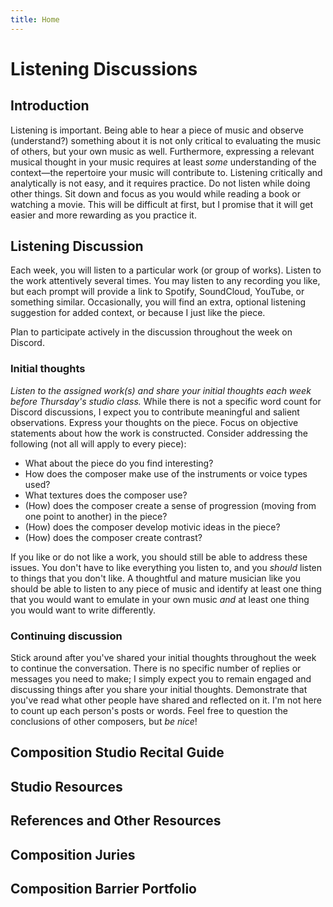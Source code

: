 ```yaml
---
title: Home
---
```


# Listening Discussions

## Introduction

Listening is important. Being able to hear a piece of music and observe (understand?) something about it is not only critical to evaluating the music of others, but your own music as well. Furthermore, expressing a relevant musical thought in your music requires at least *some* understanding of the context—the repertoire your music will contribute to. Listening critically and analytically is not easy, and it requires practice. Do not listen while doing other things. Sit down and focus as you would while reading a book or watching a movie. This will be difficult at first, but I promise that it will get easier and more rewarding as you practice it.

## Listening Discussion

Each week, you will listen to a particular work (or group of works). Listen to the work attentively several times. You may listen to any recording you like, but each prompt will provide a link to Spotify, SoundCloud, YouTube, or something similar. Occasionally, you will find an extra, optional listening suggestion for added context, or because I just like the piece.

Plan to participate actively in the discussion throughout the week on Discord.

### Initial thoughts

*Listen to the assigned work(s) and share your initial thoughts each week before Thursday's studio class.* While there is not a specific word count for Discord discussions, I expect you to contribute meaningful and salient observations. Express your thoughts on the piece. Focus on objective statements about how the work is constructed. Consider addressing the following (not all will apply to every piece):

- What about the piece do you find interesting?
- How does the composer make use of the instruments or voice types used?
- What textures does the composer use?
- (How) does the composer create a sense of progression (moving from one point to another) in the piece?
- (How) does the composer develop motivic ideas in the piece?
- (How) does the composer create contrast?

If you like or do not like a work, you should still be able to address these issues. You don't have to like everything you listen to, and you *should* listen to things that you don't like. A thoughtful and mature musician like you should be able to listen to any piece of music and identify at least one thing that you would want to emulate in your own music *and* at least one thing you would want to write differently.

### Continuing discussion

Stick around after you've shared your initial thoughts throughout the week to continue the conversation. There is no specific number of replies or messages you need to make; I simply expect you to remain engaged and discussing things after you share your initial thoughts. Demonstrate that you've read what other people have shared and reflected on it. I'm not here to count up each person's posts or words. Feel free to question the conclusions of other composers, but *be nice*!



## Composition Studio Recital Guide

## Studio Resources

## References and Other Resources

## Composition Juries

## Composition Barrier Portfolio
